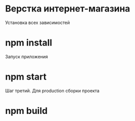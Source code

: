 # Верстка интернет-магазина


Установка всех зависимостей
# npm install


Запуск приложения
# npm start

Шаг третий. Для production сборки проекта

# npm build
